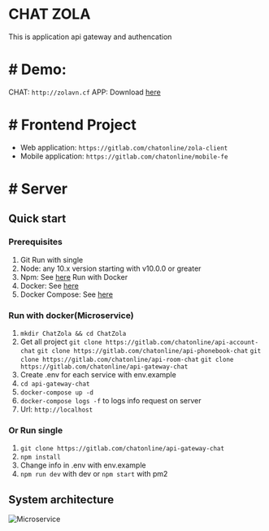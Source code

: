 # CHAT ZOLA

This is application api gateway and authencation
# # Demo: 
CHAT: `http://zolavn.cf`
APP: Download [here]()
# # Frontend Project
- Web application: `https://gitlab.com/chatonline/zola-client`
- Mobile application: `https://gitlab.com/chatonline/mobile-fe`
# # Server
## Quick start
### Prerequisites

1. Git
Run with single
2. Node: any 10.x version starting with v10.0.0 or greater
3. Npm: See [here](https://www.npmjs.com/)
Run with Docker
4. Docker: See [here](https://www.docker.com/get-started)
5. Docker Compose: See [here](https://docs.docker.com/compose/install/)
### Run with docker(Microservice)
1. `mkdir ChatZola && cd ChatZola`
2. Get all project
`git clone https://gitlab.com/chatonline/api-account-chat`
`git clone https://gitlab.com/chatonline/api-phonebook-chat`
`git clone https://gitlab.com/chatonline/api-room-chat`
`git clone https://gitlab.com/chatonline/api-gateway-chat`
3. Create .env for each service with env.example
4. `cd api-gateway-chat`
5. `docker-compose up -d`
6. `docker-compose logs -f` to logs info request on server
7. Url: `http://localhost`

### Or Run single
1. `git clone https://gitlab.com/chatonline/api-gateway-chat`
2. `npm install`
3. Change info in .env with env.example
4. `npm run dev` with dev or `npm start` with pm2 

## System architecture
![Microservice](https://minhtruong.s3.ap-southeast-1.amazonaws.com/bdf13b73-9ce2-468e-a0e8-64e3003070e2.png)
